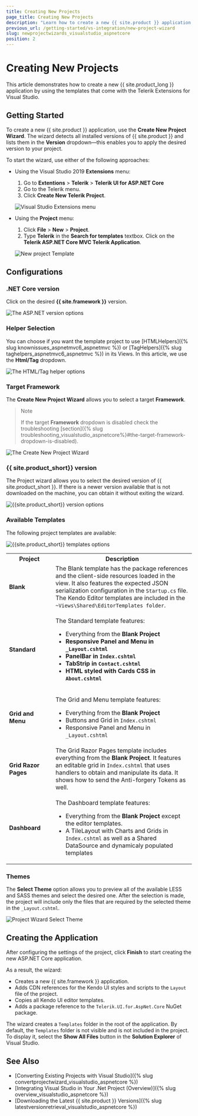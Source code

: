 ```yaml
---
title: Creating New Projects
page_title: Creating New Projects
description: "Learn how to create a new {{ site.product }} application."
previous_url: /getting-started/vs-integration/new-project-wizard
slug: newprojectwizards_visualstudio_aspnetcore
position: 2
---
```


# Creating New Projects

This article demonstrates how to create a new {{ site.product_long }} application by using the templates that come with the Telerik Extensions for Visual Studio.

## Getting Started

To create a new {{ site.product }} application, use the **Create New Project Wizard**. The wizard detects all installed versions of {{ site.product }} and lists them in the **Version** dropdown&mdash;this enables you to apply the desired version to your project.

To start the wizard, use either of the following approaches:

* Using the Visual Studio 2019 **Extensions** menu:

    1. Go to **Extentions** > **Telerik** >  **Telerik UI for ASP.NET Core**
    1. Go to the Telerik menu.
    1. Click **Create New Telerik Project**.

    ![Visual Studio Extensions menu](../../installation/vs-integration/images/create-project-core.png)

* Using the **Project** menu:

    1. Click **File** > **New** > **Project**.
    1. Type **Telerik** in the **Search for templates** textbox. Click on the **Telerik ASP.NET Core MVC Telerik Application**.

    ![New project Template](../../installation/vs-integration/images/new-project-template-core.png)

## Configurations

### .NET Core version

Click on the desired **{{ site.framework }}** version.

![The ASP.NET version options](../../installation/vs-integration/images/core-version.png)

### Helper Selection

You can choose if you want the template project to use [HTMLHelpers]({% slug knownissues_aspnetmvc6_aspnetmvc %}) or [TagHelpers]({% slug taghelpers_aspnetmvc6_aspnetmvc %}) in its Views.
In this article, we use the **Html/Tag** dropdown.

![The HTML/Tag helper options](../../installation/vs-integration/images/tag-html-dropdown.png)

### Target Framework

The **Create New Project Wizard** allows you to select a target **Framework**. 

>Note
> 
>If the target **Framework** dropdown is disabled check the troubleshooting [section]({% slug troubleshooting_visualstudio_aspnetcore%}#the-target-framework-dropdown-is-disabled).

![The Create New Project Wizard](../../installation/vs-integration/images/target-dropdown.png)

### {{ site.product_short}} version

The Project wizard allows you to select the desired version of {{ site.product_short }}. If there is a newer version available that is not downloaded on the machine, you can obtain it without exiting the wizard.

![{{site.product_short}} version options](../../installation/vs-integration/images/telerik-version.png)

### Available Templates

The following project templates are available:

![{{site.product_short}} templates options](../../installation/vs-integration/images/new-project-wizard-core.png)

<table>
    <colgroup>
        <col width="25%"></col>
        <col></col>
    </colgroup>
    <tbody>
        <tr>
            <th >Project</th>
            <th>Description</th>
        </tr>
        <tr>
            <td><strong>Blank</strong></td>
            <td>The Blank template has the package references and the client-side resources loaded in the view. It also features the expected JSON serialization configuration in the <code>Startup.cs</code> file. 
The Kendo Editor templates are included in the <code>~Views\Shared\EditorTemplates folder</code>.</td>
        </tr>
        <tr>
            <td><strong>Standard</strong></td>
            <td><p>The Standard template features:</p>
                <ul>
                    <li> Everything from the <strong>Blank Project<strong></li>
                    <li> Responsive Panel and Menu in  <code>_Layout.cshtml</code> </li>
                    <li> PanelBar in <code>Index.cshtml</code></li>
                    <li> TabStrip in <code>Contact.cshtml</code></li>
                    <li> HTML styled with Cards CSS in <code>About.cshtml</code></li>
                </ul>
            </td>
        </tr>
        <tr>
            <td><strong>Grid and Menu</strong></td>
            <td><p>The Grid and Menu template features:</p>
                <ul>
                    <li> Everything from the <strong>Blank Project</strong></li>
                    <li> Buttons and Grid in <code>Index.cshtml</code> </li>
                    <li> Responsive Panel and Menu in <code>_Layout.cshtml</code></li>
                </ul>
            </td>
        </tr>
        <tr>
            <td><strong>Grid Razor Pages</strong></td>
            <td>The Grid Razor Pages template includes everything from the <strong>Blank Project</strong>.
It features an editable grid in <code>Index.cshtml</code> that uses handlers to obtain and manipulate its data. It shows how to send the Anti-forgery Tokens as well.</td>
        </tr>
        <tr>
            <td><strong>Dashboard</strong></td>
            <td><p>The Dashboard template features:</p>
                <ul>
                    <li> Everything from the <strong>Blank Project</strong> except the editor templates.</li>
                    <li> A TileLayout with Charts and Grids in <code>Index.cshtml</code> as well as a Shared DataSource and dynamicaly populated templates</li>
                </ul>
            </td>
        </tr>
    </tbody>
</table>

### Themes

The **Select Theme** option allows you to preview all of the available LESS and SASS themes and select the desired one. After the selection is made, the project will include only the files that are required by the selected theme in the `_Layout.cshtml`.

![Project Wizard Select Theme](../../installation/vs-integration/images/select-theme-core.png)

## Creating the Application

After configuring the settings of the project, click **Finish** to start creating the new ASP.NET Core application.

As a result, the wizard:

* Creates a new {{ site.framework }} application.
* Adds CDN references for the Kendo UI styles and scripts to the `Layout` file of the project.
* Copies all Kendo UI editor templates.
* Adds a package reference to the `Telerik.UI.for.AspNet.Core` NuGet package.

The wizard creates a `Templates` folder in the root of the application. By default, the `Templates` folder is not visible and is not included in the project. To display it, select the **Show All Files** button in the **Solution Explorer** of Visual Studio.  

## See Also

* [Converting Existing Projects with Visual Studio]({% slug convertprojectwizard_visualstudio_aspnetcore %})
* [Integrating Visual Studio in Your .Net Project (Overview)]({% slug overview_visualstudio_aspnetcore %})
* [Downloading the Latest {{ site.product }} Versions]({% slug latestversionretrieval_visualstudio_aspnetcore %})

